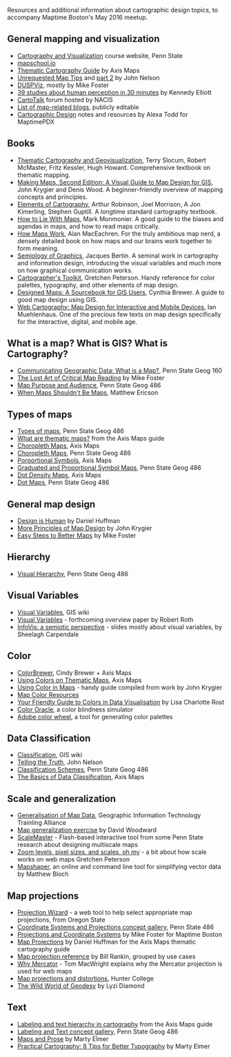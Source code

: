 Resources and additional information about cartographic design topics, to accompany Maptime Boston's May 2016 meetup.

## General mapping and visualization

- [Cartography and Visualization](https://www.e-education.psu.edu/geog486/) course website, Penn State
- [mapschool.io](http://mapschool.io/)
- [Thematic Cartography Guide](http://axismaps.com/guide) by Axis Maps
- [Unrequested Map Tips](http://uxblog.idvsolutions.com/2013/10/20-unrequested-map-tips-part-1.html) and [part 2](http://uxblog.idvsolutions.com/2013/11/20-unrequested-map-tips-part-2.html) by John Nelson
- [DUSPViz](http://duspviz.mit.edu/), mostly by Mike Foster
- [39 studies about human perception in 30 minutes](https://medium.com/@kennelliott/39-studies-about-human-perception-in-30-minutes-4728f9e31a73#.aqnpiksuu) by Kennedy Elliott
- [CartoTalk](http://www.cartotalk.com/) forum hosted by NACIS
- [List of map-related blogs](https://docs.google.com/document/d/1pjrX7F3w9X1987aAtSvR88aa_UM9YnMfxmr5qDUi6Pc/edit?usp=sharing), publicly editable
- [Cartographic Design](https://github.com/maptime/portland/blob/gh-pages/tutorials/Cartographic-Design-Notes-and-Resources-by-Alexa-Todd.md) notes and resources by Alexa Todd for MaptimePDX

## Books

- [Thematic Cartography and Geovisualization](http://www.amazon.com/Thematic-Cartography-Geovisualization-3rd-Edition/dp/0132298341), Terry Slocum, Robert McMaster, Fritz Kessler, Hugh Howard. Comprehensive textbook on thematic mapping.
- [Making Maps, Second Edition: A Visual Guide to Map Design for GIS](http://www.amazon.com/Making-Maps-Second-Edition-Visual/dp/1609181662), John Krygier and Denis Wood. A beginner-friendly overview of mapping concepts and principles.
- [Elements of Cartography](http://www.amazon.com/Elements-Cartography-Arthur-H-Robinson/dp/0471555797), Arthur Robinson, Joel Morrison, A Jon Kimerling, Stephen Guptill. A longtime standard cartography textbook.
- [How to Lie With Maps](http://www.amazon.com/How-Lie-Maps-2nd-Edition/dp/0226534219), Mark Monmonier. A good guide to the biases and agendas in maps, and how to read maps critically.
- [How Maps Work](http://www.amazon.com/How-Maps-Work-Representation-Visualization/dp/157230040X), Alan MacEachren. For the truly ambitious map nerd, a densely detailed book on how maps and our brains work together to form meaning.
- [Semiology of Graphics](http://www.amazon.com/Semiology-Graphics-Diagrams-Networks-Maps/dp/1589482611), Jacques Bertin. A seminal work in cartography and information design, introducing the visual variables and much more on how graphical communication works.
- [Cartographer's Toolkit](http://gretchenpeterson.com/cartographers-toolkit.php), Gretchen Peterson. Handy reference for color palettes, typography, and other elements of map design.
- [Designed Maps: A Sourcebook for GIS Users](http://www.amazon.com/Designed-Maps-Sourcebook-GIS-Users/dp/1589481607), Cynthia Brewer. A guide to good map design using GIS.
- [Web Cartography: Map Design for Interactive and Mobile Devices](http://www.amazon.com/Web-Cartography-Design-Interactive-Devices/dp/1439876223), Ian Muehlenhaus. One of the precious few texts on map design specifically for the interactive, digital, and mobile age.

## What is a map? What is GIS? What is Cartography?

- [Communicating Geographic Data: What is a Map?](https://www.e-education.psu.edu/geog160/node/1907), Penn State Geog 160
- [The Lost Art of Critical Map Reading](http://www.graphicarto.com/the-lost-art-of-critical-map-reading/) by Mike Foster
- [Map Purpose and Audience](https://www.e-education.psu.edu/geog486/l1_p5.html), Penn State Geog 486
- [When Maps Shouldn't Be Maps](http://www.ericson.net/content/2011/10/when-maps-shouldnt-be-maps/), Matthew Ericson

## Types of maps

- [Types of maps](https://www.e-education.psu.edu/geog486/node/1848), Penn State Geog 486
- [What are thematic maps?](http://www.axismaps.com/guide/thematic/) from the Axis Maps guide
- [Choropleth Maps](http://www.axismaps.com/guide/choropleth/), Axis Maps
- [Choropleth Maps](https://www.e-education.psu.edu/geog486/node/1864), Penn State Geog 486
- [Porportional Symbols](http://www.axismaps.com/guide/choropleth/), Axis Maps
- [Graduated and Proportional Symbol Maps](https://www.e-education.psu.edu/geog486/node/1869), Penn State Geog 486
- [Dot Density Maps](http://www.axismaps.com/guide/dot_density/), Axis Maps
- [Dot Maps](https://www.e-education.psu.edu/geog486/node/1870), Penn State Geog 486

## General map design
- [Design is Human](https://somethingaboutmaps.wordpress.com/2015/05/19/design-is-human/) by Daniel Huffman
- [More Principles of Map Design](https://makingmaps.net/2008/02/05/more-principles-of-map-design/) by John Krygier
- [Easy Steps to Better Maps](http://duspviz.mit.edu/tutorials/making-better-maps/) by Mike Foster

## Hierarchy

- [Visual Hierarchy](https://www.e-education.psu.edu/geog486/node/1858), Penn State Geog 486

## Visual Variables

- [Visual Variables](http://www.axismaps.com/guide/color_schemes/), GIS wiki
- [Visual Variables](https://www.geography.wisc.edu/faculty/roth/publications/Roth_2015_EG.pdf) - forthcoming overview paper by Robert Roth
- [InfoVis: a semiotic perspective](http://innovis.cpsc.ucalgary.ca/innovis/uploads/Courses/InfoVisTutorial2010/infovisf10-wk2-bertin-v3.pdf) - slides mostly about visual variables, by Sheelagh Carpendale

## Color

- [ColorBrewer](http://colorbrewer.org), Cindy Brewer + Axis Maps
- [Using Colors on Thematic Maps](http://www.axismaps.com/guide/color_schemes/), Axis Maps
- [Using Color in Maps](http://visual.ly/using-color-maps) - handy guide compiled from work by John Krygier
- [Map Color Resources](https://makingmaps.net/2007/07/16/map-color-resources/)
- [Your Friendly Guide to Colors in Data Visualisation](http://lisacharlotterost.github.io/2016/04/22/Colors-for-DataVis/) by Lisa Charlotte Rost
- [Color Oracle](http://colororacle.org/), a color blindness simulator
- [Adobe color wheel](https://color.adobe.com/create/color-wheel/), a tool for generating color palettes

## Data Classification

- [Classification](http://wiki.gis.com/wiki/index.php/Classification), GIS wiki
- [Telling the Truth](http://uxblog.idvsolutions.com/2011/10/telling-truth.html), John Nelson
- [Classification Schemes](https://www.e-education.psu.edu/geog486/node/1865), Penn State Geog 486
- [The Basics of Data Classification](http://www.axismaps.com/guide/classification/), Axis Maps

## Scale and generalization

- [Generalisation of Map Data](http://www.gitta.info/Generalisati/en/html/index.html), Geographic Information Technology Trainling Alliance
- [Map generalization exercise](https://www.dropbox.com/s/0i14zc7yjohazq8/map_generalization_woodward.png?dl=0) by David Woodward
- [ScaleMaster](http://www.personal.psu.edu/mzs114/ScaleMaster/ScaleMasterv0.html) - Flash-based interactive tool from some Penn State research about designing multiscale maps
- [Zoom levels, pixel sizes, and scales, oh my](http://www.gretchenpeterson.com/blog/archives/3260) - a bit about how scale works on web maps Gretchen Peterson
- [Mapshaper](http://mapshaper.org/), an online and command line tool for simplifying vector data by Matthew Bloch

## Map projections

- [Projection Wizard](http://projectionwizard.org/) - a web tool to help select appropriate map projections, from Oregon State
- [Coordinate Systems and Projections concept gallery](https://www.e-education.psu.edu/geog486/l7_p9.html), Penn State 486
- [Projections and Coordinate Systems](http://mjfoster83.github.io/projections/index.html#/) by Mike Foster for Maptime Boston
- [Map Projections](http://www.axismaps.com/guide/projections/) by Daniel Huffman for the Axis Maps thematic cartography guide
- [Map projection reference](http://www.radicalcartography.net/?projectionref) by Bill Rankin, grouped by use cases
- [Why Mercator](https://gist.github.com/tmcw/a3828827c8490f7e13a9) - Tom MacWright explains why the Mercator projection is used for web maps
- [Map projections and distortions](http://www.geography.hunter.cuny.edu/~jochen/GTECH361/lectures/lecture04/concepts/Map%20coordinate%20systems/Map%20projections%20and%20distortion.htm), Hunter College  
- [The Wild World of Geodesy](http://lyzidiamond.com/geodesy/#0) by Lyzi Diamond

## Text

- [Labeling and text hierarchy in cartography](http://www.axismaps.com/guide/labeling/) from the Axis Maps guide
- [Labeling and Text concept gallery](https://www.e-education.psu.edu/geog486/l3_p7.html), Penn State Geog 486
- [Maps and Prose](http://maphugger.com/post/75374571098/practical-cartography-maps-and-prose) by Marty Elmer
- [Practical Cartography: 8 Tips for Better Typography](http://maphugger.com/post/28344751603/practical-cartography-8-tips-for-better) by Marty Elmer
